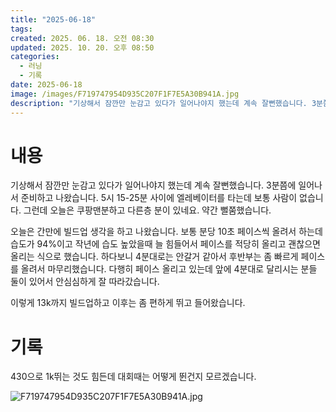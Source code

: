 ```yaml
---
title: "2025-06-18"
tags:
created: 2025. 06. 18. 오전 08:30
updated: 2025. 10. 20. 오후 08:50
categories:
  - 러닝
  - 기록
date: 2025-06-18
image: /images/F719747954D935C207F1F7E5A30B941A.jpg
description: "기상해서 잠깐만 눈감고 있다가 일어나야지 했는데 계속 잘뻔했습니다. 3분쯤에 일어나서 준비하고 나왔습니다. 5시 15-25분 사이에 엘레베이터를 타는데 보통 사람이 없습니다. 그런데 오늘은 쿠팡맨분하고 다른층 분이 있네요. 약간 뻘쭘했습니다. 오늘은 간만에 빌드업 생각을 하고 나왔습니다"
---
```


# 내용

기상해서 잠깐만 눈감고 있다가 일어나야지 했는데 계속 잘뻔했습니다. 3분쯤에 일어나서 준비하고 나왔습니다. 5시 15-25분 사이에 엘레베이터를 타는데 보통 사람이 없습니다. 그런데 오늘은 쿠팡맨분하고 다른층 분이 있네요. 약간 뻘쭘했습니다.

오늘은 간만에 빌드업 생각을 하고 나왔습니다. 보통 분당 10초 페이스씩 올려서 하는데 습도가 94%이고 작년에 습도 높았을때 늘 힘들어서 페이스를 적당히 올리고 괜찮으면 올리는 식으로 했습니다. 하다보니 4분대로는 안갈거 같아서 후반부는 좀 빠르게 페이스를 올려서 마무리했습니다. 다행히 페이스 올리고 있는데 앞에 4분대로 달리시는 분들 둘이 있어서 안심심하게 잘 따라갔습니다.

이렇게 13k까지 빌드업하고 이후는 좀 편하게 뛰고 들어왔습니다.

# 기록

430으로 1k뛰는 것도 힘든데 대회때는 어떻게 뛴건지 모르겠습니다.



 ![F719747954D935C207F1F7E5A30B941A.jpg](/images/F719747954D935C207F1F7E5A30B941A.jpg)

